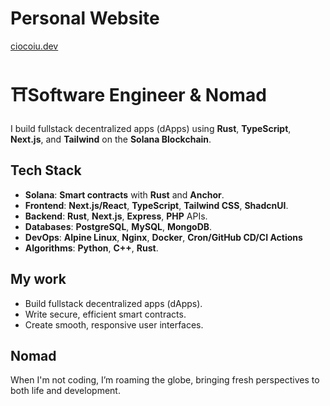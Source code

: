 # **Personal Website**
[ciocoiu.dev](ciocoiu.dev)

# ⛩️**Software Engineer** & **Nomad**
I build fullstack decentralized apps (dApps) using **Rust**, **TypeScript**, **Next.js**, and **Tailwind** on the **Solana Blockchain**.

## **Tech Stack**

- **Solana**: **Smart contracts** with **Rust** and **Anchor**.
- **Frontend**: **Next.js/React**, **TypeScript**, **Tailwind CSS**, **ShadcnUI**.
- **Backend**: **Rust**, **Next.js**, **Express**, **PHP** APIs.
- **Databases**: **PostgreSQL**, **MySQL**, **MongoDB**.
- **DevOps**: **Alpine Linux**, **Nginx**, **Docker**, **Cron/GitHub CD/CI Actions**
- **Algorithms**: **Python**, **C++**, **Rust**.

## **My work**

- Build fullstack decentralized apps (dApps).
- Write secure, efficient smart contracts.
- Create smooth, responsive user interfaces.

## **Nomad**

When I'm not coding, I’m roaming the globe, bringing fresh perspectives to both life and development.
